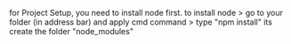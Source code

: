 for Project Setup, you need to install node first.
to install node > go to your folder (in address bar) and apply cmd command > type "npm install"
its create the folder "node_modules"